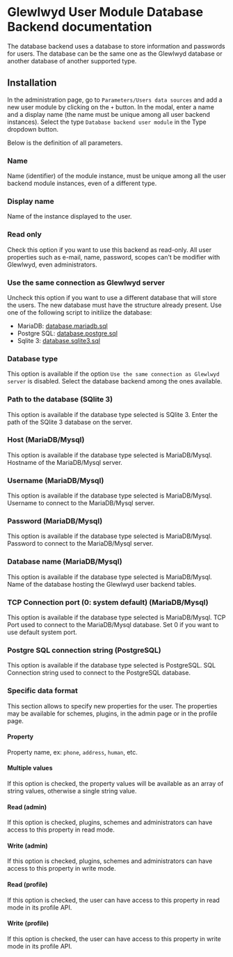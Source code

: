 # Glewlwyd User Module Database Backend documentation

The database backend uses a database to store information and passwords for users. The database can be the same one as the Glewlwyd database or another database of another supported type.

## Installation

In the administration page, go to `Parameters/Users data sources` and add a new user module by clicking on the `+` button. In the modal, enter a name and a display name (the name must be unique among all user backend instances).
Select the type `Database backend user module` in the Type dropdown button.

Below is the definition of all parameters.

### Name

Name (identifier) of the module instance, must be unique among all the user backend module instances, even of a different type.

### Display name

Name of the instance displayed to the user.

### Read only

Check this option if you want to use this backend as read-only. All user properties such as e-mail, name, password, scopes can't be modifier with Glewlwyd, even administrators.

### Use the same connection as Glewlwyd server

Uncheck this option if you want to use a different database that will store the users. The new database must have the structure already present. Use one of the following script to initilize the database:

- MariaDB: [database.mariadb.sql](../src/user/database.mariadb.sql)
- Postgre SQL: [database.postgre.sql](../src/user/database.postgre.sql)
- Sqlite 3: [database.sqlite3.sql](../src/user/database.sqlite3.sql)

### Database type

This option is available if the option `Use the same connection as Glewlwyd server` is disabled.
Select the database backend among the ones available.

### Path to the database (SQlite 3)

This option is available if the database type selected is SQlite 3.
Enter the path of the SQlite 3 database on the server.

### Host (MariaDB/Mysql)

This option is available if the database type selected is MariaDB/Mysql.
Hostname of the MariaDB/Mysql server.

### Username (MariaDB/Mysql)

This option is available if the database type selected is MariaDB/Mysql.
Username to connect to the MariaDB/Mysql server.

### Password (MariaDB/Mysql)

This option is available if the database type selected is MariaDB/Mysql.
Password to connect to the MariaDB/Mysql server.

### Database name (MariaDB/Mysql)

This option is available if the database type selected is MariaDB/Mysql.
Name of the database hosting the Glewlwyd user backend tables.

### TCP Connection port (0: system default) (MariaDB/Mysql)

This option is available if the database type selected is MariaDB/Mysql.
TCP Port used to connect to the MariaDB/Mysql database. Set 0 if you want to use default system port.

### Postgre SQL connection string (PostgreSQL)

This option is available if the database type selected is PostgreSQL.
SQL Connection string used to connect to the PostgreSQL database.

### Specific data format

This section allows to specify new properties for the user. The properties may be available for schemes, plugins, in the admin page or in the profile page.

#### Property

Property name, ex: `phone`, `address`, `human`, etc.

#### Multiple values

If this option is checked, the property values will be available as an array of string values, otherwise a single string value.

#### Read (admin)

If this option is checked, plugins, schemes and administrators can have access to this property in read mode.

#### Write (admin)

If this option is checked, plugins, schemes and administrators can have access to this property in write mode.

#### Read (profile)

If this option is checked, the user can have access to this property in read mode in its profile API.

#### Write (profile)

If this option is checked, the user can have access to this property in write mode in its profile API.
